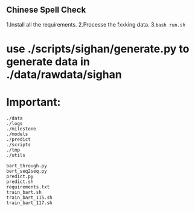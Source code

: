 ## Chinese Spell Check


1.Install all the requirements.
2.Processe the fxxking data.
3.`bash run.sh`



# use ./scripts/sighan/generate.py to generate data in ./data/rawdata/sighan


# Important:
    ./data
    ./logs
    ./milestone
    ./models
    ./predict
    ./scripts
    ./tmp
    ./utils
    
    bart_through.py
    bert_seq2seq.py
    predict.py
    predict.sh
    requirements.txt
    train_bart.sh
    train_bart_115.sh
    train_bart_117.sh


